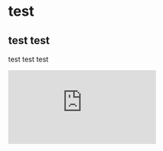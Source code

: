 
# test

## test test

test test test

<!-- width: 800px; height: 300px; -->

<iframe src="https://zhelnio.github.io/test/slides.html" style=" border: 0px"></iframe>
